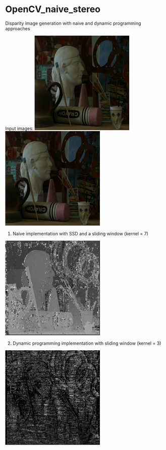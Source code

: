 # OpenCV_naive_stereo
 Disparity image generation with naive and dynamic programming approaches
 
 Input images:
<img src="https://github.com/nyakasko/OpenCV_Stereo_Matching/blob/main/data/view0.png" width="300" height="300"><img src="https://github.com/nyakasko/OpenCV_Stereo_Matching/blob/main/data/view1.png" width="300" height="300">
 
 1. Naive implementation with SSD and a sliding window (kernel = 7)
 
 <img src="https://github.com/nyakasko/OpenCV_Stereo_Matching/blob/main/data/output_naive_kernel7.png" width="300" height="300">
 
 2. Dynamic programming implementation with sliding window (kernel = 3)

 <img src="https://github.com/nyakasko/OpenCV_Stereo_Matching/blob/main/data/output_dp_kernel3.png" width="300" height="300">
